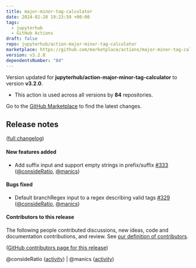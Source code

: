 ```yaml
---
title: major-minor-tag-calculator
date: 2024-02-28 19:23:59 +00:00
tags:
  - jupyterhub
  - GitHub Actions
draft: false
repo: jupyterhub/action-major-minor-tag-calculator
marketplace: https://github.com/marketplace/actions/major-minor-tag-calculator
version: v3.2.0
dependentsNumber: "84"
---
```



Version updated for **jupyterhub/action-major-minor-tag-calculator** to version **v3.2.0**.
- This action is used across all versions by **84** repositories.

Go to the [GitHub Marketplace](https://github.com/marketplace/actions/major-minor-tag-calculator) to find the latest changes.

## Release notes

([full changelog](https://github.com/jupyterhub/action-major-minor-tag-calculator/compare/v3.1.0...v3.2.0))

#### New features added

- Add suffix input and support empty strings in prefix/suffix [#333](https://github.com/jupyterhub/action-major-minor-tag-calculator/pull/333) ([@consideRatio](https://github.com/consideRatio), [@manics](https://github.com/manics))

#### Bugs fixed

- Default branchRegex input to a regex describing valid tags [#329](https://github.com/jupyterhub/action-major-minor-tag-calculator/pull/329) ([@consideRatio](https://github.com/consideRatio), [@manics](https://github.com/manics))

#### Contributors to this release

The following people contributed discussions, new ideas, code and documentation contributions, and review.
See [our definition of contributors](https://github-activity.readthedocs.io/en/latest/#how-does-this-tool-define-contributions-in-the-reports).

([GitHub contributors page for this release](https://github.com/jupyterhub/action-major-minor-tag-calculator/graphs/contributors?from=2023-11-24&to=2024-02-28&type=c))

@consideRatio ([activity](https://github.com/search?q=repo%3Ajupyterhub%2Faction-major-minor-tag-calculator+involves%3AconsideRatio+updated%3A2023-11-24..2024-02-28&type=Issues)) | @manics ([activity](https://github.com/search?q=repo%3Ajupyterhub%2Faction-major-minor-tag-calculator+involves%3Amanics+updated%3A2023-11-24..2024-02-28&type=Issues))
